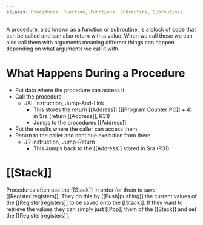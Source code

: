 ```yaml
---
aliases: Procedures, Function, Functions, Subroutine, Subroutines,
---
```


A procedure, also known as a function or subroutine, is a block of code that can be called and can also return with a value. When we call these we can also call them with arguments meaning different things can happen depending on what arguments we call it with.

# What Happens During a Procedure
- Put data where the procedure can access it
- Call the procedure
	- JAL instruction, Jump-And-Link
		- This stores the return [[Address]] ([[Program Counter|PC]] + 4) in $ra (return [[Address]], R31)
		- Jumps to the procedures [[Address]]
- Put the results where the caller can access them
- Return to the caller and continue execution from there
	- JR instruction, Jump-Return
		- This Jumps back to the [[Address]] stored in $ra (R31)

# [[Stack]]
Procedures often use the [[Stack]] in order for them to save [[Register|registers]]. They do this by  [[Push|pushing]] the current values of the [[Register|registers]] to be saved onto the [[Stack]]. If they want to retrieve the values they can simply just [[Pop]] them of the [[Stack]] and set the [[Register|registers]].